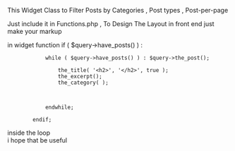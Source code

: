 This Widget Class to Filter Posts by Categories , Post types , Post-per-page 

Just include it in Functions.php ,
To Design The Layout in front end 
just make your markup 

in widget function 
			if ( $query->have_posts() ) :

				while ( $query->have_posts() ) : $query->the_post();

                    the_title( '<h2>', '</h2>', true );
                    the_excerpt();
                    the_category( );

                    
					
				endwhile;

			endif;
inside the loop			
i hope that be useful

